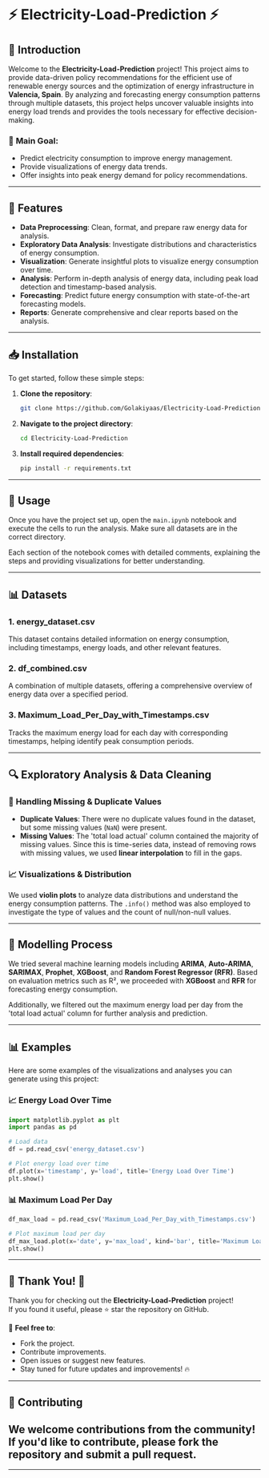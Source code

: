 # ⚡ **Electricity-Load-Prediction** ⚡

## 🚀 Introduction

Welcome to the **Electricity-Load-Prediction** project! This project aims to provide data-driven policy recommendations for the efficient use of renewable energy sources and the optimization of energy infrastructure in **Valencia, Spain**. By analyzing and forecasting energy consumption patterns through multiple datasets, this project helps uncover valuable insights into energy load trends and provides the tools necessary for effective decision-making.

### 🎯 **Main Goal**:
- Predict electricity consumption to improve energy management.
- Provide visualizations of energy data trends.
- Offer insights into peak energy demand for policy recommendations.

---

## 🔧 Features

- **Data Preprocessing**: Clean, format, and prepare raw energy data for analysis.
- **Exploratory Data Analysis**: Investigate distributions and characteristics of energy consumption.
- **Visualization**: Generate insightful plots to visualize energy consumption over time.
- **Analysis**: Perform in-depth analysis of energy data, including peak load detection and timestamp-based analysis.
- **Forecasting**: Predict future energy consumption with state-of-the-art forecasting models.
- **Reports**: Generate comprehensive and clear reports based on the analysis.

---

## 📥 Installation

To get started, follow these simple steps:

1. **Clone the repository**:

    ```bash
    git clone https://github.com/Golakiyaas/Electricity-Load-Prediction.git
    ```

2. **Navigate to the project directory**:

    ```bash
    cd Electricity-Load-Prediction
    ```

3. **Install required dependencies**:

    ```bash
    pip install -r requirements.txt
    ```

---

## 📝 Usage

Once you have the project set up, open the `main.ipynb` notebook and execute the cells to run the analysis. Make sure all datasets are in the correct directory.

Each section of the notebook comes with detailed comments, explaining the steps and providing visualizations for better understanding.

---

## 📊 Datasets

### 1. **energy_dataset.csv**
This dataset contains detailed information on energy consumption, including timestamps, energy loads, and other relevant features. 

### 2. **df_combined.csv**
A combination of multiple datasets, offering a comprehensive overview of energy data over a specified period.

### 3. **Maximum_Load_Per_Day_with_Timestamps.csv**
Tracks the maximum energy load for each day with corresponding timestamps, helping identify peak consumption periods.

---

## 🔍 Exploratory Analysis & Data Cleaning

### 🧹 **Handling Missing & Duplicate Values**

- **Duplicate Values**: There were no duplicate values found in the dataset, but some missing values (`NaN`) were present.
- **Missing Values**: The 'total load actual' column contained the majority of missing values. Since this is time-series data, instead of removing rows with missing values, we used **linear interpolation** to fill in the gaps.

### 📈 **Visualizations & Distribution**

We used **violin plots** to analyze data distributions and understand the energy consumption patterns. The `.info()` method was also employed to investigate the type of values and the count of null/non-null values.

---

## 🧠 Modelling Process

We tried several machine learning models including **ARIMA**, **Auto-ARIMA**, **SARIMAX**, **Prophet**, **XGBoost**, and **Random Forest Regressor (RFR)**. Based on evaluation metrics such as R², we proceeded with **XGBoost** and **RFR** for forecasting energy consumption.

Additionally, we filtered out the maximum energy load per day from the 'total load actual' column for further analysis and prediction.

---

## 📊 Examples

Here are some examples of the visualizations and analyses you can generate using this project:

### 📈 Energy Load Over Time

```python
import matplotlib.pyplot as plt
import pandas as pd

# Load data
df = pd.read_csv('energy_dataset.csv')

# Plot energy load over time
df.plot(x='timestamp', y='load', title='Energy Load Over Time')
plt.show()
```

### 📊 Maximum Load Per Day

```python
df_max_load = pd.read_csv('Maximum_Load_Per_Day_with_Timestamps.csv')

# Plot maximum load per day
df_max_load.plot(x='date', y='max_load', kind='bar', title='Maximum Load Per Day')
plt.show()
```

---

## 🖤 **Thank You!** 🖤

Thank you for checking out the **Electricity-Load-Prediction** project!  
If you found it useful, please ⭐ star the repository on GitHub.

💬 **Feel free to**:
- Fork the project.
- Contribute improvements.
- Open issues or suggest new features.
- Stay tuned for future updates and improvements! 🔥

---

## 🤝 **Contributing**

We welcome contributions from the community! If you'd like to contribute, please fork the repository and submit a pull request.
---
---
